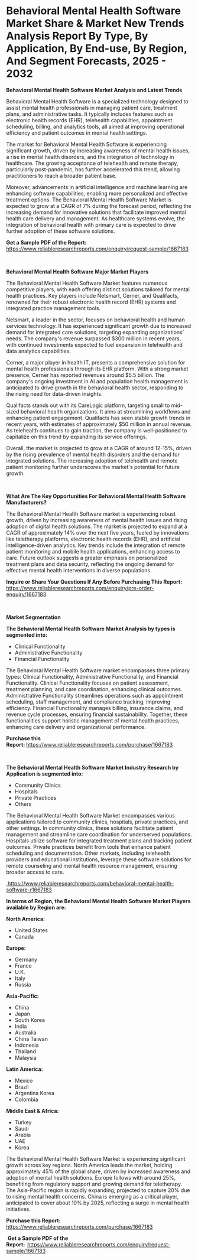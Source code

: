 <p><h1>Behavioral Mental Health Software Market Share & Market New Trends Analysis Report By Type, By Application, By End-use, By Region, And Segment Forecasts, 2025 - 2032</h1></p><p><strong>Behavioral Mental Health Software Market Analysis and Latest Trends</strong></p>
<p><p>Behavioral Mental Health Software is a specialized technology designed to assist mental health professionals in managing patient care, treatment plans, and administrative tasks. It typically includes features such as electronic health records (EHR), telehealth capabilities, appointment scheduling, billing, and analytics tools, all aimed at improving operational efficiency and patient outcomes in mental health settings.</p><p>The market for Behavioral Mental Health Software is experiencing significant growth, driven by increasing awareness of mental health issues, a rise in mental health disorders, and the integration of technology in healthcare. The growing acceptance of telehealth and remote therapy, particularly post-pandemic, has further accelerated this trend, allowing practitioners to reach a broader patient base. </p><p>Moreover, advancements in artificial intelligence and machine learning are enhancing software capabilities, enabling more personalized and effective treatment options. The Behavioral Mental Health Software Market is expected to grow at a CAGR of 7% during the forecast period, reflecting the increasing demand for innovative solutions that facilitate improved mental health care delivery and management. As healthcare systems evolve, the integration of behavioral health with primary care is expected to drive further adoption of these software solutions.</p></p>
<p><strong>Get a Sample PDF of the Report:&nbsp;</strong> <a href="https://www.reliableresearchreports.com/enquiry/request-sample/1667183?utm_campaign=123&utm_medium=2&utm_source=Github&utm_content=ia&utm_term=17042025&utm_id=behavioral-mental-health-software">https://www.reliableresearchreports.com/enquiry/request-sample/1667183</a></p>
<p>&nbsp;</p>
<p><strong>Behavioral Mental Health Software Major Market Players</strong></p>
<p><p>The Behavioral Mental Health Software Market features numerous competitive players, with each offering distinct solutions tailored for mental health practices. Key players include Netsmart, Cerner, and Qualifacts, renowned for their robust electronic health record (EHR) systems and integrated practice management tools.</p><p>Netsmart, a leader in the sector, focuses on behavioral health and human services technology. It has experienced significant growth due to increased demand for integrated care solutions, targeting expanding organizations’ needs. The company's revenue surpassed $300 million in recent years, with continued investments expected to fuel expansion in telehealth and data analytics capabilities.</p><p>Cerner, a major player in health IT, presents a comprehensive solution for mental health professionals through its EHR platform. With a strong market presence, Cerner has reported revenues around $5.5 billion. The company's ongoing investment in AI and population health management is anticipated to drive growth in the behavioral health sector, responding to the rising need for data-driven insights.</p><p>Qualifacts stands out with its CareLogic platform, targeting small to mid-sized behavioral health organizations. It aims at streamlining workflows and enhancing patient engagement. Qualifacts has seen stable growth trends in recent years, with estimates of approximately $50 million in annual revenue. As telehealth continues to gain traction, the company is well-positioned to capitalize on this trend by expanding its service offerings.</p><p>Overall, the market is projected to grow at a CAGR of around 12-15%, driven by the rising prevalence of mental health disorders and the demand for integrated solutions. The increasing adoption of telehealth and remote patient monitoring further underscores the market's potential for future growth.</p></p>
<p>&nbsp;</p>
<p><strong>What Are The Key Opportunities For Behavioral Mental Health Software Manufacturers?</strong></p>
<p><p>The Behavioral Mental Health Software market is experiencing robust growth, driven by increasing awareness of mental health issues and rising adoption of digital health solutions. The market is projected to expand at a CAGR of approximately 14% over the next five years, fueled by innovations like teletherapy platforms, electronic health records (EHR), and artificial intelligence-driven analytics. Key trends include the integration of remote patient monitoring and mobile health applications, enhancing access to care. Future outlook suggests a greater emphasis on personalized treatment plans and data security, reflecting the ongoing demand for effective mental health interventions in diverse populations.</p></p>
<p><strong>Inquire or Share Your Questions If Any Before Purchasing This Report:</strong> <a href="https://www.reliableresearchreports.com/enquiry/pre-order-enquiry/1667183?utm_campaign=123&utm_medium=2&utm_source=Github&utm_content=ia&utm_term=17042025&utm_id=behavioral-mental-health-software">https://www.reliableresearchreports.com/enquiry/pre-order-enquiry/1667183</a></p>
<p>&nbsp;</p>
<p><strong>Market Segmentation</strong></p>
<p><strong>The Behavioral Mental Health Software Market Analysis by types is segmented into:</strong></p>
<p><ul><li>Clinical Functionality</li><li>Administrative Functionality</li><li>Financial Functionality</li></ul></p>
<p><p>The Behavioral Mental Health Software market encompasses three primary types: Clinical Functionality, Administrative Functionality, and Financial Functionality. Clinical Functionality focuses on patient assessment, treatment planning, and care coordination, enhancing clinical outcomes. Administrative Functionality streamlines operations such as appointment scheduling, staff management, and compliance tracking, improving efficiency. Financial Functionality manages billing, insurance claims, and revenue cycle processes, ensuring financial sustainability. Together, these functionalities support holistic management of mental health practices, enhancing care delivery and organizational performance.</p></p>
<p><strong>Purchase this Report:&nbsp;</strong><a href="https://www.reliableresearchreports.com/purchase/1667183?utm_campaign=123&utm_medium=2&utm_source=Github&utm_content=ia&utm_term=17042025&utm_id=behavioral-mental-health-software">https://www.reliableresearchreports.com/purchase/1667183</a></p>
<p>&nbsp;</p>
<p><strong>The Behavioral Mental Health Software Market Industry Research by Application is segmented into:</strong></p>
<p><ul><li>Community Clinics</li><li>Hospitals</li><li>Private Practices</li><li>Others</li></ul></p>
<p><p>The Behavioral Mental Health Software Market encompasses various applications tailored to community clinics, hospitals, private practices, and other settings. In community clinics, these solutions facilitate patient management and streamline care coordination for underserved populations. Hospitals utilize software for integrated treatment plans and tracking patient outcomes. Private practices benefit from tools that enhance patient scheduling and documentation. Other markets, including telehealth providers and educational institutions, leverage these software solutions for remote counseling and mental health resource management, ensuring broader access to care.</p></p>
<p><a href="https://www.reliableresearchreports.com/behavioral-mental-health-software-r1667183?utm_campaign=123&utm_medium=2&utm_source=Github&utm_content=ia&utm_term=17042025&utm_id=behavioral-mental-health-software">&nbsp;https://www.reliableresearchreports.com/behavioral-mental-health-software-r1667183</a></p>
<p><strong>In terms of Region, the Behavioral Mental Health Software Market Players available by Region are:</strong></p>
<p>
    <p> <strong> North America: </strong>
        <ul>
            <li>United States</li>
            <li>Canada</li>
        </ul>
        </p> 
    <p> <strong> Europe: </strong>
        <ul>
            <li>Germany</li>
            <li>France</li>
            <li>U.K.</li>
            <li>Italy</li>
            <li>Russia</li>
        </ul>
        </p> 
    <p> <strong> Asia-Pacific: </strong>
        <ul>
            <li>China</li>
            <li>Japan</li>
            <li>South Korea</li>
            <li>India</li>
            <li>Australia</li>
            <li>China Taiwan</li>
            <li>Indonesia</li>
            <li>Thailand</li>
            <li>Malaysia</li>
        </ul>
        </p> 
    <p> <strong> Latin America: </strong>
        <ul>
            <li>Mexico</li>
            <li>Brazil</li>
            <li>Argentina Korea</li>
            <li>Colombia</li>
        </ul>
        </p> 
    <p> <strong> Middle East & Africa: </strong>
        <ul>
            <li>Turkey</li>
            <li>Saudi</li>
            <li>Arabia</li>
            <li>UAE</li>
            <li>Korea</li>
        </ul>
    </p>
    </p>
<p><p>The Behavioral Mental Health Software Market is experiencing significant growth across key regions. North America leads the market, holding approximately 45% of the global share, driven by increased awareness and adoption of mental health solutions. Europe follows with around 25%, benefiting from regulatory support and growing demand for teletherapy. The Asia-Pacific region is rapidly expanding, projected to capture 20% due to rising mental health concerns. China is emerging as a critical player, anticipated to cover about 10% by 2025, reflecting a surge in mental health initiatives.</p></p>
<p><strong>Purchase this Report: </strong><a href="https://www.reliableresearchreports.com/purchase/1667183?utm_campaign=123&utm_medium=2&utm_source=Github&utm_content=ia&utm_term=17042025&utm_id=behavioral-mental-health-software">https://www.reliableresearchreports.com/purchase/1667183</a></p>
<p>&nbsp;<strong>Get a Sample PDF of the Report:&nbsp;&nbsp;</strong><a href="https://www.reliableresearchreports.com/enquiry/request-sample/1667183?utm_campaign=123&utm_medium=2&utm_source=Github&utm_content=ia&utm_term=17042025&utm_id=behavioral-mental-health-software">https://www.reliableresearchreports.com/enquiry/request-sample/1667183</a></p>
<p><strong></strong></p>
<p><p></p><p></p><p></p></p>